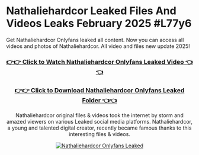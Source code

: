 # Nathaliehardcor Leaked Files And Videos Leaks February 2025 #L77y6

Get Nathaliehardcor Onlyfans leaked all content. Now you can access all videos and photos of Nathaliehardcor. All video and files new update 2025!
<div align="center" title="Nathaliehardcor Onlyfans Leaked">
  
### [👉👉 Click to Watch Nathaliehardcor Onlyfans Leaked Video 👈👈](https://links2leaks.com?utm_source=nathaliehardcor&utm_medium=gitfeb)  
### [👉👉 Click to Download Nathaliehardcor Onlyfans Leaked Folder 👈👈](https://links2leaks.com?utm_source=nathaliehardcor&utm_medium=gitfeb)  

Nathaliehardcor original files & videos took the internet by storm and amazed viewers on various Leaked social media platforms. Nathaliehardcor, a young and talented digital creator, recently became famous thanks to this interesting files & videos.

[![Nathaliehardcor Onlyfans Leaked](https://i.ibb.co/93hzkbrt/l2l.gif)](https://links2leaks.com?utm_source=nathaliehardcor&utm_medium=gitfeb)  

</div>
